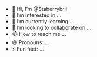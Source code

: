 - 👋 Hi, I’m @Staberrybrii
- 👀 I’m interested in ...
- 🌱 I’m currently learning ...
- 💞️ I’m looking to collaborate on ...
- 📫 How to reach me ...
- 😄 Pronouns: ...
- ⚡ Fun fact: ...

<!---
Staberrybrii/Staberrybrii is a ✨ special ✨ repository because its `README.md` (this file) appears on your GitHub profile.
You can click the Preview link to take a look at your changes.
--->
